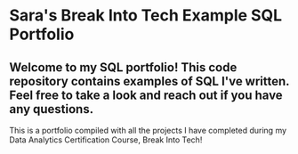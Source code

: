 # Sara's Break Into Tech Example SQL Portfolio
## Welcome to my SQL portfolio! This code repository contains examples of SQL I've written. Feel free to take a look and reach out if you have any questions.
This is a portfolio compiled with all the projects I have completed during my Data Analytics Certification Course, Break Into Tech!
